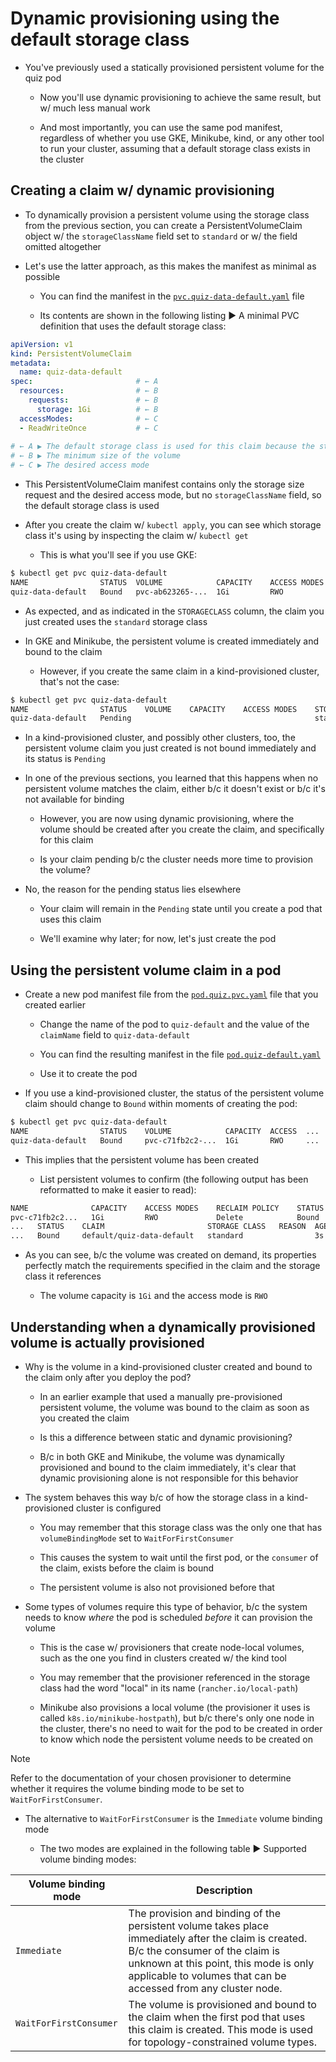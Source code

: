 # Dynamic provisioning using the default storage class

* You've previously used a statically provisioned persistent volume for the quiz pod

  * Now you'll use dynamic provisioning to achieve the same result, but w/ much less manual work

  * And most importantly, you can use the same pod manifest, regardless of whether you use GKE, Minikube, kind, or any other tool to run your cluster, assuming that a default storage class exists in the cluster

## Creating a claim w/ dynamic provisioning

* To dynamically provision a persistent volume using the storage class from the previous section, you can create a PersistentVolumeClaim object w/ the `storageClassName` field set to `standard` or w/ the field omitted altogether

* Let's use the latter approach, as this makes the manifest as minimal as possible

  * You can find the manifest in the [`pvc.quiz-data-default.yaml`](pvc.quiz-data-default.yaml) file

  * Its contents are shown in the following listing ▶︎ A minimal PVC definition that uses the default storage class:

```yaml
apiVersion: v1
kind: PersistentVolumeClaim
metadata:
  name: quiz-data-default
spec:                       # ← A
  resources:                # ← B
    requests:               # ← B
      storage: 1Gi          # ← B
  accessModes:              # ← C
  - ReadWriteOnce           # ← C
  
# ← A ▶︎ The default storage class is used for this claim because the storageClassName field isn’t set.
# ← B ▶︎ The minimum size of the volume
# ← C ▶︎ The desired access mode
```

* This PersistentVolumeClaim manifest contains only the storage size request and the desired access mode, but no `storageClassName` field, so the default storage class is used

* After you create the claim w/ `kubectl apply`, you can see which storage class it's using by inspecting the claim w/ `kubectl get`

  * This is what you'll see if you use GKE:

```zsh
$ kubectl get pvc quiz-data-default
NAME                STATUS  VOLUME            CAPACITY    ACCESS MODES    STORAGECLASS  AGE
quiz-data-default   Bound   pvc-ab623265-...  1Gi         RWO             standard      3m
```

* As expected, and as indicated in the `STORAGECLASS` column, the claim you just created uses the `standard` storage class

* In GKE and Minikube, the persistent volume is created immediately and bound to the claim

  * However, if you create the same claim in a kind-provisioned cluster, that's not the case:

```zsh
$ kubectl get pvc quiz-data-default
NAME                STATUS    VOLUME    CAPACITY    ACCESS MODES    STORAGECLASS   AGE
quiz-data-default   Pending                                         standard       3m
```

* In a kind-provisioned cluster, and possibly other clusters, too, the persistent volume claim you just created is not bound immediately and its status is `Pending`

* In one of the previous sections, you learned that this happens when no persistent volume matches the claim, either b/c it doesn't exist or b/c it's not available for binding

  * However, you are now using dynamic provisioning, where the volume should be created after you create the claim, and specifically for this claim

  * Is your claim pending b/c the cluster needs more time to provision the volume?

* No, the reason for the pending status lies elsewhere

  * Your claim will remain in the `Pending` state until you create a pod that uses this claim

  * We'll examine why later; for now, let's just create the pod

## Using the persistent volume claim in a pod

* Create a new pod manifest file from the [`pod.quiz.pvc.yaml`](../../../section02/create-persistent-volumes-and-claims/use-claim-and-volume-in-one-pod/pod.quiz.pvc.yaml) file that you created earlier

  * Change the name of the pod to `quiz-default` and the value of the `claimName` field to `quiz-data-default`

  * You can find the resulting manifest in the file [`pod.quiz-default.yaml`](pod.quiz-default.yaml)

  * Use it to create the pod

* If you use a kind-provisioned cluster, the status of the persistent volume claim should change to `Bound` within moments of creating the pod:

```zsh
$ kubectl get pvc quiz-data-default
NAME                STATUS    VOLUME            CAPACITY  ACCESS  ...
quiz-data-default   Bound     pvc-c71fb2c2-...  1Gi       RWO     ...
```

* This implies that the persistent volume has been created

  * List persistent volumes to confirm (the following output has been reformatted to make it easier to read):

```zsh
NAME              CAPACITY    ACCESS MODES    RECLAIM POLICY    STATUS    ...
pvc-c71fb2c2...   1Gi         RWO             Delete            Bound     ...
...   STATUS    CLAIM                       STORAGE CLASS   REASON  AGE
...   Bound     default/quiz-data-default   standard                3s  
```

* As you can see, b/c the volume was created on demand, its properties perfectly match the requirements specified in the claim and the storage class it references

  * The volume capacity is `1Gi` and the access mode is `RWO`

## Understanding when a dynamically provisioned volume is actually provisioned

* Why is the volume in a kind-provisioned cluster created and bound to the claim only after you deploy the pod?

  * In an earlier example that used a manually pre-provisioned persistent volume, the volume was bound to the claim as soon as you created the claim

  * Is this a difference between static and dynamic provisioning?

  * B/c in both GKE and Minikube, the volume was dynamically provisioned and bound to the claim immediately, it's clear that dynamic provisioning alone is not responsible for this behavior

* The system behaves this way b/c of how the storage class in a kind-provisioned cluster is configured

  * You may remember that this storage class was the only one that has `volumeBindingMode` set to `WaitForFirstConsumer`

  * This causes the system to wait until the first pod, or the `consumer` of the claim, exists before the claim is bound

  * The persistent volume is also not provisioned before that

* Some types of volumes require this type of behavior, b/c the system needs to know _where_ the pod is scheduled _before_ it can provision the volume

  * This is the case w/ provisioners that create node-local volumes, such as the one you find in clusters created w/ the kind tool

  * You may remember that the provisioner referenced in the storage class had the word "local" in its name (`rancher.io/local-path`)

  * Minikube also provisions a local volume (the provisioner it uses is called `k8s.io/minikube-hostpath`), but b/c there's only one node in the cluster, there's no need to wait for the pod to be created in order to know which node the persistent volume needs to be created on

> [!NOTE]
> 
> Refer to the documentation of your chosen provisioner to determine whether it requires the volume binding mode to be set to `WaitForFirstConsumer`.

* The alternative to `WaitForFirstConsumer` is the `Immediate` volume binding mode

  * The two modes are explained in the following table ▶︎ Supported volume binding modes:

| **Volume binding mode** | **Description**                                                                                                                                                                                                                                    |
|-------------------------|----------------------------------------------------------------------------------------------------------------------------------------------------------------------------------------------------------------------------------------------------|
| `Immediate`             | The provision and binding of the persistent volume takes place immediately after the claim is created. B/c the consumer of the claim is unknown at this point, this mode is only applicable to volumes that can be accessed from any cluster node. |
| `WaitForFirstConsumer`  | The volume is provisioned and bound to the claim when the first pod that uses this claim is created. This mode is used for topology-constrained volume types.                                                                                      |
